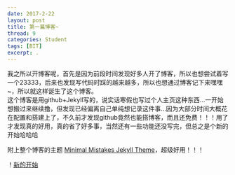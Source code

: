 ```yaml
---
date: 2017-2-22
layout: post
title: 第一篇博客~
thread: 9
categories: Student
tags: [BIT]
excerpt: .
---
```


我之所以开博客呢，首先是因为前段时间发现好多人开了博客，所以也想尝试着写一个23333，后来也发现写代码时踩的越来越多，所以也想通过博客记下来嘿嘿~，所以就这样诞生了这个博客。     
这个博客是用github+Jekyll写的，说实话寒假也写过个人主页这种东西...一开始想搬过来继续撸，但发现已经偏离自己单纯想记录这件事...因为大部分时间大概花在配置和搭建上了，不久前才发现github竟然也能搭博客，而且还免费！！！用了才发现真的好用，真的省了好多事，当然还有一些功能还没写完，但总之是个新的开始哈哈哈   


 附上整个博客的主题 [Minimal Mistakes Jekyll Theme](https://github.com/mmistakes/minimal-mistakes)，超级好用！！！

 ！[新的开始](/image/timg.jpg)